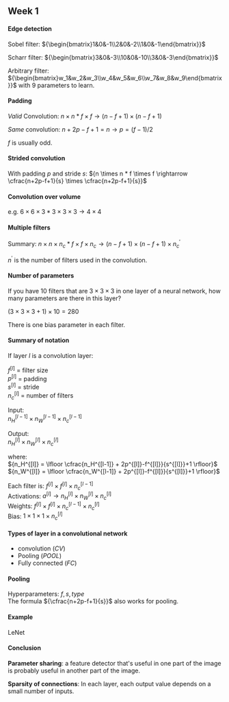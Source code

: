 ## Week 1

#### Edge detection

Sobel filter: ${\begin{bmatrix}1&0&-1\\2&0&-2\\1&0&-1\end{bmatrix}}$

Scharr filter: ${\begin{bmatrix}3&0&-3\\10&0&-10\\3&0&-3\end{bmatrix}}$

Arbitrary filter: ${\begin{bmatrix}w_1&w_2&w_3\\w_4&w_5&w_6\\w_7&w_8&w_9\end{bmatrix}}$ with 9 parameters to learn.

#### Padding

*Valid* Convolution: ${n \times n * f \times f \rightarrow (n-f+1) \times (n-f+1)}$

*Same* convolution: ${n+2p-f+1 = n \rightarrow p = (f-1)/2}$

$f$ is usually odd.

#### Strided convolution

With padding $p$ and stride $s$:
${n \times n * f \times f \rightarrow \cfrac{n+2p-f+1}{s} \times \cfrac{n+2p-f+1}{s}}$

#### Convolution over volume

e.g. ${6 \times 6 \times 3 * 3 \times 3 \times 3 \rightarrow 4 \times 4}$

#### Multiple filters

Summary: ${n \times n \times n_c * f \times f \times n_c \rightarrow (n-f+1) \times (n-f+1) \times n_c^\prime}$

$n^\prime$ is the number of filters used in the convolution.

#### Number of parameters

If you have $10$ filters that are $3\times3\times3$ in one layer of a neural network, how many parameters are there in this layer?

$(3 \times 3 \times 3 + 1) \times 10 = 280$

There is one bias parameter in each filter.

#### Summary of notation

If layer $l$ is a convolution layer:

${f^{[l]}}$ = filter size <br>
${p^{[l]}}$ = padding <br>
${s^{[l]}}$ = stride <br>
${n_c^{[l]}}$ = number of filters

Input: <br>${n_H^{[l-1]} \times n_W^{[l-1]} \times n_c^{[l-1]}}$

Output: <br>${n_H^{[l]} \times n_W^{[l]} \times n_c^{[l]}}$

where: <br>${n_H^{[l]} = \lfloor \cfrac{n_H^{[l-1]} + 2p^{[l]}-f^{[l]}}{s^{[l]}}+1 \rfloor}$
<br>${n_W^{[l]} = \lfloor \cfrac{n_W^{[l-1]} + 2p^{[l]}-f^{[l]}}{s^{[l]}}+1 \rfloor}$

Each filter is: ${f^{[l]} \times f^{[l]} \times n_c^{[l-1]}}$ <br>
Activations: ${a^{[l]} \rightarrow n_H^{[l]} \times n_W^{[l]} \times n_c^{[l]}}$ <br>
Weights: ${f^{[l]} \times f^{[l]} \times n_c^{[l-1]} \times n_c^{[l]}}$ <br>
Bias: ${1 \times 1 \times 1 \times n_c^{[l]}}$

#### Types of layer in a convolutional network
- convolution $(CV)$<br>
- Pooling $(POOL)$<br>
- Fully connected $(FC)$

#### Pooling

Hyperparameters: $f, s, type$ <br>
The formula ${\cfrac{n+2p-f+1}{s}}$ also works for pooling.

#### Example
LeNet

#### Conclusion

**Parameter sharing**: a feature detector that's useful in one part of the image is probably useful in another part of the image.

**Sparsity of connections**: In each layer, each output value depends on a small number of inputs.
